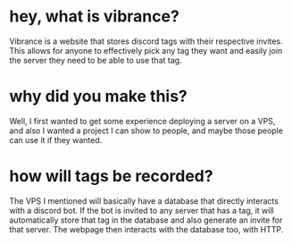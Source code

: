 # hey, what is vibrance?
Vibrance is a website that stores discord tags with their respective invites. This allows for anyone to effectively pick any tag they want and easily join the server they need to be able to use that tag.
# why did you make this?
Well, I first wanted to get some experience deploying a server on a VPS, and also I wanted a project I can show to people, and maybe those people can use it if they wanted.
# how will tags be recorded?
The VPS I mentioned will basically have a database that directly interacts with a discord bot. If the bot is invited to any server that has a tag, it will automatically store that tag in the database and also generate an invite for that server.
The webpage then interacts with the database too, with HTTP.
